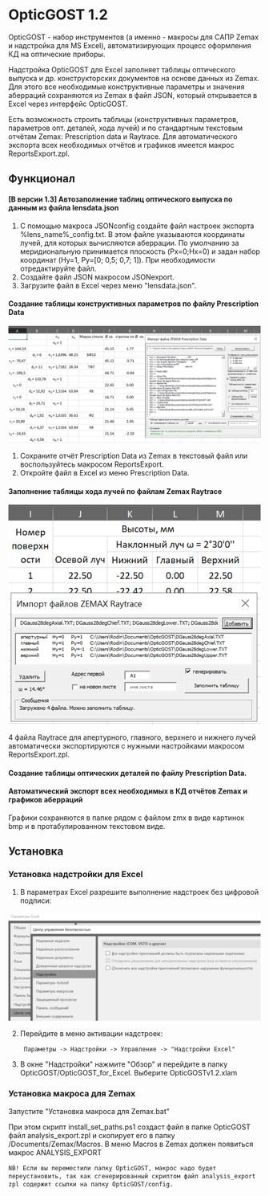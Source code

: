 # OpticGOST 1.2
OpticGOST - набор инструментов (а именно - макросы для САПР Zemax и надстройка для MS Excel), автоматизирующих процесс оформления КД на оптические приборы.

Надстройка OpticGOST для Excel заполняет таблицы оптического выпуска и др. конструкторских документов на основе данных из Zemax. Для этого все необходимые конструктивные параметры и значения аберраций сохраняются из Zemax в файл JSON, который открывается в Excel через интерфейс OpticGOST. 

Есть возможность строить таблицы (конструктивных параметров, параметров опт. деталей, хода лучей) и по стандартным текстовым отчётам Zemax: Prescription data и Raytrace. Для автоматического экспорта всех необходимых отчётов и графиков имеется макрос ReportsExport.zpl.

## Функционал 
#### [В версии 1.3] Автозаполнение таблиц оптического выпуска по данным из файла lensdata.json

1. С помощью макроса JSONconfig создайте файл настроек экспорта %lens_name%_config.txt. В этом файле указываются координаты лучей, для которых вычисляются аберрации. По умолчанию за меридиональную принимается плоскость (Px=0;Hx=0) и задан набор координат (Hy=1, Py=[0; 0,5; 0,7; 1]). При необходимости отредактируйте файл.
1. Создайте файл JSON макросом JSONexport.
1. Загрузите файл в Excel через меню "lensdata.json".
#### Создание таблицы конструктивных параметров по файлу Prescription Data
![prescription_data_import](./screenshots/prescription_import.png?raw=true)
1. Сохраните отчёт Prescription Data из Zemax в текстовый файл или воспользуйтесь макросом ReportsExport. 
1. Откройте файл в Excel из меню Prescription Data. 
#### Заполнение таблицы хода лучей по файлам Zemax Raytrace
![raytrace_import](./screenshots/raytrace_import.png?raw=true)

4 файла Raytrace для апертурного, главного, верхнего и нижнего лучей автоматически экспортируются с нужными настройками макросом ReportsExport.zpl. 

#### Создание таблицы оптических деталей по файлу Prescription Data.

#### Автоматический экспорт всех необходимых в КД отчётов Zemax и графиков аберраций
Графики сохраняются в папке рядом с файлом zmx в виде картинок bmp и в протабулированном текстовом виде.

## Установка
### Установка надстройки для Excel

1. В параметрах Excel разрешите выполнение надстроек без цифровой подписи:

![excel_security_settings](./screenshots/security.png?raw=true)
	
2. Перейдите в меню активации надстроек:

        Параметры -> Надстройки -> Управление -> "Надстройки Excel"

3. В окне "Надстройки" нажмите "Обзор" и перейдите в папку OpticGOST/OpticGOST_for_Excel. Выберите OpticGOSTv1.2.xlam

### Установка макроса для Zemax

Запустите "Установка макроса для Zemax.bat" 

При этом скрипт install_set_paths.ps1 создаст файл в папке OpticGOST файл analysis_export.zpl и скопирует его в папку /Documents/Zemax/Macros.
В меню Macros в Zemax должен появиться макрос ANALYSIS_EXPORT
		
	NB! Если вы переместили папку OpticGOST, макрос надо будет переустановить, так как сгенерированный скриптом файл analysis_export zpl содержит ссылки на папку OpticGOST/config.
